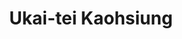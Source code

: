 ---
title: "Ukai-tei Kaohsiung"
description: "Ukai-tei Kaohsiung"
layout: shop
keywords:
  - 美食競賽
  - 台灣美食
  - 美食精選
datePublished: "2025-06-30"
dateModified: "2025-07-06"
city: "高雄市"
district: "前鎮區"
address: "高雄市前鎮區中山二路199號3樓"
phone: "079730122"
geo: "22.61064694982192, 120.30552665715516"
google_map: "https://maps.app.goo.gl/aptTf3VLPcRXgtbz8"
footinder: "https://footinder.com.tw/%E9%AB%98%E9%9B%84%E5%B8%82%E5%89%8D%E9%8E%AE%E5%8D%80/168893/"
official: "https://www.silks-club.com/zh-tw/restaurants/8/7"
award:
  - name: "500盤"
    year: "2024"
    entries:
      - dishes:
          - "昆布鹽焗鮑魚"
          - "鹽蒸白蘆筍"

---